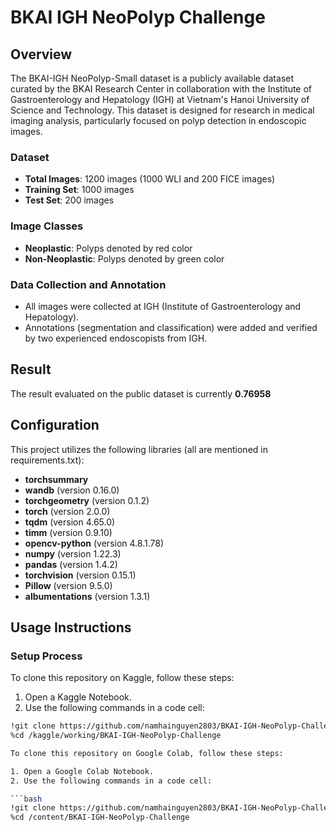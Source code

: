 # BKAI IGH NeoPolyp Challenge

## Overview

The BKAI-IGH NeoPolyp-Small dataset is a publicly available dataset curated by the BKAI Research Center in collaboration with the Institute of Gastroenterology and Hepatology (IGH) at Vietnam's Hanoi University of Science and Technology. This dataset is designed for research in medical imaging analysis, particularly focused on polyp detection in endoscopic images.

### Dataset

- **Total Images**: 1200 images (1000 WLI and 200 FICE images)
- **Training Set**: 1000 images
- **Test Set**: 200 images

### Image Classes

- **Neoplastic**: Polyps denoted by red color
- **Non-Neoplastic**: Polyps denoted by green color

### Data Collection and Annotation

- All images were collected at IGH (Institute of Gastroenterology and Hepatology).
- Annotations (segmentation and classification) were added and verified by two experienced endoscopists from IGH.

## Result

The result evaluated on the public dataset is currently **0.76958**

## Configuration

This project utilizes the following libraries (all are mentioned in requirements.txt):

- **torchsummary**
- **wandb** (version 0.16.0)
- **torchgeometry** (version 0.1.2)
- **torch** (version 2.0.0)
- **tqdm** (version 4.65.0)
- **timm** (version 0.9.10)
- **opencv-python** (version 4.8.1.78)
- **numpy** (version 1.22.3)
- **pandas** (version 1.4.2)
- **torchvision** (version 0.15.1)
- **Pillow** (version 9.5.0)
- **albumentations** (version 1.3.1)

## Usage Instructions

### Setup Process

To clone this repository on Kaggle, follow these steps:

1. Open a Kaggle Notebook.
2. Use the following commands in a code cell:

```bash
!git clone https://github.com/namhainguyen2803/BKAI-IGH-NeoPolyp-Challenge.git /kaggle/working/BKAI-IGH-NeoPolyp-Challenge
%cd /kaggle/working/BKAI-IGH-NeoPolyp-Challenge

To clone this repository on Google Colab, follow these steps:

1. Open a Google Colab Notebook.
2. Use the following commands in a code cell:

```bash
!git clone https://github.com/namhainguyen2803/BKAI-IGH-NeoPolyp-Challenge.git /content/BKAI-IGH-NeoPolyp-Challenge
%cd /content/BKAI-IGH-NeoPolyp-Challenge

